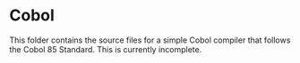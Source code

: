# Cobol

This folder contains the source files for a simple Cobol compiler that
follows the Cobol 85 Standard. This is currently incomplete.

